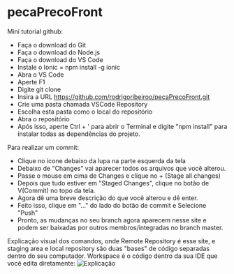 # pecaPrecoFront

Mini tutorial github:

- Faça o download do Git
- Faça o download do Node.js
- Faça o download do VS Code
- Instale o Ionic = npm install -g ionic
- Abra o VS Code
- Aperte F1
- Digite git clone
- Insira a URL https://github.com/rodrigoribeiroo/pecaPrecoFront.git
- Crie uma pasta chamada VSCode Repository
- Escolha esta pasta como o local do repositório
- Abra o repositório
- Após isso, aperte Ctrl + ' para abrir o Terminal e digite "npm install" para instalar todas as dependências do projeto.

Para realizar um commit:
- Clique no ícone debaixo da lupa na parte esquerda da tela
- Debaixo de "Changes" vai aparecer todos os arquivos que você alterou.
- Passe o mouse em cima de Changes e clique no + (Stage all changes)
- Depois que tudo estiver em "Staged Changes", clique no botão de V(Commit) no topo da tela.
- Agora dê uma breve descrição do que você alterou e dê enter.
- Feito isso, clique em "..." do lado do botão de commit e Selecione "Push"
- Pronto, as mudanças no seu branch agora aparecem nesse site e podem ser baixadas por outros membros/integradas no branch master.


Explicação visual dos comandos, onde Remote Repository é esse site, e staging area e local repository são duas "bases" de código separadas dentro do seu computador. Workspace é o código dentro da sua IDE que você edita diretamente:
![Explicação](https://unwiredlearning.com/wp-content/uploads/2018/07/git-flow-768x513.png)
